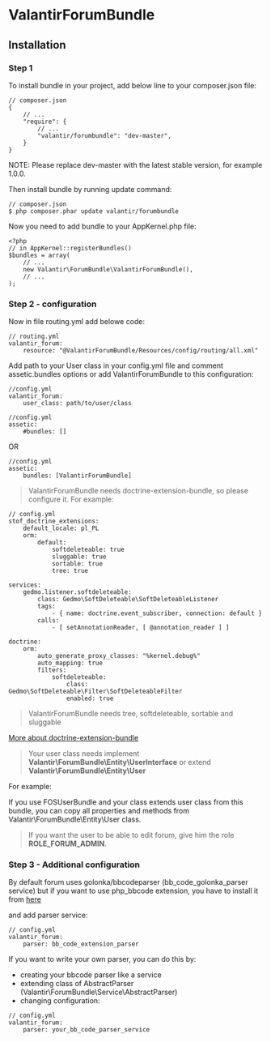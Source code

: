 # ValantirForumBundle

## Installation

### Step 1

To install bundle in your project, add below line to your composer.json file:

```
// composer.json
{
    // ...
    "require": {
        // ...
        "valantir/forumbundle": "dev-master",
    }
}
```
NOTE: Please replace dev-master with the latest stable version, for example 1.0.0.

Then install bundle by running update command:

```
// composer.json
$ php composer.phar update valantir/forumbundle
```

Now you need to add bundle to your AppKernel.php file:

```
<?php
// in AppKernel::registerBundles()
$bundles = array(
    // ...
    new Valantir\ForumBundle\ValantirForumBundle(),
    // ...
);
```
### Step 2 - configuration
Now in file routing.yml add belowe code:
```
// routing.yml
valantir_forum:
    resource: "@ValantirForumBundle/Resources/config/routing/all.xml"
```

Add path to your User class in your config.yml file and comment assetic.bundles options or add ValantirForumBundle to this configuration:
```
//config.yml
valantir_forum: 
    user_class: path/to/user/class
```
```
//config.yml
assetic:
    #bundles: []
```
OR
```
//config.yml
assetic:
    bundles: [ValantirForumBundle]
```

> ValantirForumBundle needs doctrine-extension-bundle, so please configure it. For example:
```
// config.yml
stof_doctrine_extensions:
    default_locale: pl_PL
    orm:
        default:
            softdeleteable: true
            sluggable: true
            sortable: true
            tree: true
```
```
services:
    gedmo.listener.softdeleteable:
        class: Gedmo\SoftDeleteable\SoftDeleteableListener
        tags:
            - { name: doctrine.event_subscriber, connection: default }
        calls:
            - [ setAnnotationReader, [ @annotation_reader ] ]
```
```
doctrine:
    orm:
        auto_generate_proxy_classes: "%kernel.debug%"
        auto_mapping: true
        filters:
            softdeleteable:
                class: Gedmo\SoftDeleteable\Filter\SoftDeleteableFilter
                enabled: true
```
> ValantirForumBundle needs tree, softdeleteable, sortable and sluggable

[More about doctrine-extension-bundle](https://github.com/Atlantic18/DoctrineExtensions)

> Your user class needs implement **Valantir\ForumBundle\Entity\UserInterface** or extend **Valantir\ForumBundle\Entity\User**

For example:

If you use FOSUserBundle and your class extends user class from this bundle, you can copy all properties and methods from Valantir\ForumBundle\Entity\User class.

> If you want the user to be able to edit forum, give him the role **ROLE_FORUM_ADMIN**.

### Step 3 - Additional configuration

By default forum uses golonka/bbcodeparser (bb_code_golonka_parser service) but if you want to use php_bbcode extension, you have to install it from [here](https://pecl.php.net/package/bbcode)

and add parser service:

```
// config.yml
valantir_forum: 
    parser: bb_code_extension_parser
```

If you want to write your own parser, you can do this by:

- creating your bbcode parser like a service
- extending class of AbstractParser (Valantir\ForumBundle\Service\AbstractParser)
- changing configuration:

```
// config.yml
valantir_forum: 
    parser: your_bb_code_parser_service
```